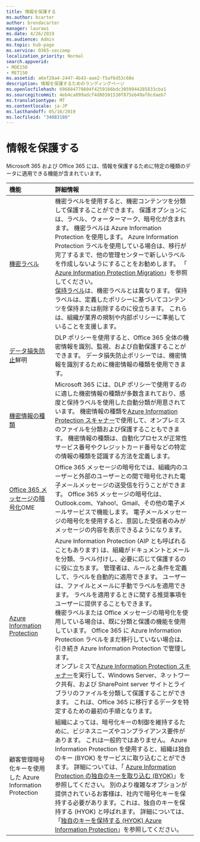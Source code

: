 ```yaml
---
title: 情報を保護する
ms.author: bcarter
author: brendacarter
manager: laurawi
ms.date: 4/26/2019
ms.audience: Admin
ms.topic: hub-page
ms.service: O365-seccomp
localization_priority: Normal
search.appverid:
- MOE150
- MET150
ms.assetid: a6ef28a4-2447-4b43-aae2-f5af6d53c68e
description: 情報を保護するためのランディングページ
ms.openlocfilehash: 696684778604f4259166bdc3059944285833cba1
ms.sourcegitcommit: 4eb4ca899adcf4d86501530f875eb49af8cdaeb7
ms.translationtype: MT
ms.contentlocale: ja-JP
ms.lasthandoff: 05/16/2019
ms.locfileid: "34083180"
---
```

# <a name="protect-information"></a>情報を保護する

Microsoft 365 および Office 365 には、情報を保護するために特定の種類のデータに適用できる機能が含まれています。


|**機能**|**詳細情報**|
|:-----|:-----|
|[機密ラベル](sensitivity-labels.md) <br/> |機密ラベルを使用すると、機密コンテンツを分類して保護することができます。 保護オプションには、ラベル、ウォーターマーク、暗号化が含まれます。 機密ラベルは Azure Information Protection を使用します。 Azure Information Protection ラベルを使用している場合は、移行が完了するまで、他の管理センターで新しいラベルを作成しないようにすることをお勧めします。 「 [Azure Information Protection Migration](https://docs.microsoft.com/en-us/azure/information-protection/configure-policy-migrate-labels)」を参照してください。 <br/> [保持ラベル](retention-policies.md)は、機密ラベルとは異なります。 保持ラベルは、定義したポリシーに基づいてコンテンツを保持または削除するのに役立ちます。 これらは、組織が業界の規制や内部ポリシーに準拠していることを支援します。|
|[データ損失防止](data-loss-prevention-policies.md)鮮明  <br/> |DLP ポリシーを使用すると、Office 365 全体の機密情報を識別、監視、および自動保護することができます。 データ損失防止ポリシーでは、機密情報を識別するために機密情報の種類を使用できます。 <br/> |
|[機密情報の種類](what-the-sensitive-information-types-look-for.md) <br/> |Microsoft 365 には、DLP ポリシーで使用するのに適した機密情報の種類が多数含まれており、感度と保持ラベルを使用した自動分類が用意されています。 機密情報の種類を[Azure Information Protection スキャナー](https://docs.microsoft.com/en-us/azure/information-protection/deploy-aip-scanner)で使用して、オンプレミスのファイルを分類および保護することもできます。 機密情報の種類は、自動化プロセスが正常性サービス番号やクレジットカード番号などの特定の情報の種類を認識する方法を定義します。   <br/> |
|[Office 365 メッセージの暗号化](ome.md)OME  <br/> |Office 365 メッセージの暗号化では、組織内のユーザーと外部のユーザーとの間で暗号化された電子メールメッセージの送受信を行うことができます。 Office 365 メッセージの暗号化は、Outlook.com、Yahoo!、Gmail、その他の電子メールサービスで機能します。 電子メールメッセージの暗号化を使用すると、意図した受信者のみがメッセージの内容を表示できるようになります。 <br/> |
|[Azure Information Protection](https://docs.microsoft.com/en-us/azure/information-protection/)<br/> |Azure Information Protection (AIP とも呼ばれることもあります) は、組織がドキュメントとメールを分類、ラベル付けし、必要に応じて保護するのに役に立ちます。 管理者は、ルールと条件を定義して、ラベルを自動的に適用できます。 ユーザーは、ファイルとメールに手動でラベルを適用できます。 ラベルを適用するときに関する推奨事項をユーザーに提供することもできます。<br/> 機密ラベルまたは Office メッセージの暗号化を使用している場合は、既に分類と保護の機能を使用しています。 Office 365 に Azure Information Protection ラベルをまだ移行していない場合は、引き続き Azure Information Protection で管理します。  <br/>オンプレミスで[Azure Information Protection スキャナー](https://docs.microsoft.com/en-us/azure/information-protection/deploy-aip-scanner)を実行して、Windows Server、ネットワーク共有、および SharePoint server サイトとライブラリのファイルを分類して保護することができます。 これは、Office 365 に移行するデータを特定するための最初の手順となります。
|顧客管理暗号化キーを使用した Azure Information Protection <br/> |組織によっては、暗号化キーの制御を維持するために、ビジネスニーズやコンプライアンス要件があります。 これは一般的ではありません。 Azure Information Protection を使用すると、組織は独自のキー (BYOK) をサービスに取り込むことができます。 詳細については、「 [Azure Information Protection の独自のキーを取り込む (BYOK)](https://docs.microsoft.com/en-us/azure/information-protection/byok-price-restrictions)」を参照してください。 別のより複雑なオプションが提供されているお客様は、社内で暗号化キーを保持する必要があります。これは、独自のキーを保持する (HYOK) と呼ばれます。  詳細については、「[独自のキーを保持する (HYOK) Azure Information Protection](https://docs.microsoft.com/en-us/azure/information-protection/configure-adrms-restrictions)」を参照してください。 <br/> |
    

